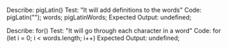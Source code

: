 Describe: pigLatin()
Test: "It will add definitions to the words"
Code: pigLatin(""); words; pigLatinWords;
Expected Output: undefined;

Describe: for()
Test: "It will go through each character in a word"
Code: for (let i = 0; i < words.length; i++)
Expected Output: undefined;